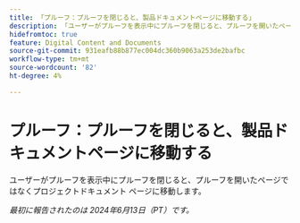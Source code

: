 ```yaml
---
title: 「プルーフ：プルーフを閉じると、製品ドキュメントページに移動する」
description: 「ユーザーがプルーフを表示中にプルーフを閉じると、プルーフを開いたページではなく、プロジェクトドキュメントページに移動します。」
hidefromtoc: true
feature: Digital Content and Documents
source-git-commit: 931eafb88b877ec004dc360b9063a253de2bafbc
workflow-type: tm+mt
source-wordcount: '82'
ht-degree: 4%

---
```



# プルーフ：プルーフを閉じると、製品ドキュメントページに移動する

ユーザーがプルーフを表示中にプルーフを閉じると、プルーフを開いたページではなくプロジェクトドキュメント ページに移動します。

_最初に報告されたのは 2024年6月13日（PT）です。_
